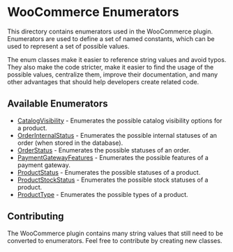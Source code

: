 # WooCommerce Enumerators <!-- omit in toc -->

This directory contains enumerators used in the WooCommerce plugin. Enumerators are used to define a set of named constants, which can be used to represent a set of possible values.

The enum classes make it easier to reference string values and avoid typos. They also make the code stricter, make it easier to find the usage of the possible values, centralize them, improve their documentation, and many other advantages that should help developers create related code.

## Available Enumerators

- [CatalogVisibility](./CatalogVisibility.php) - Enumerates the possible catalog visibility options for a product.
- [OrderInternalStatus](./OrderInternalStatus.php) - Enumerates the possible internal statuses of an order (when stored in the database).
- [OrderStatus](./OrderStatus.php) - Enumerates the possible statuses of an order.
- [PaymentGatewayFeatures](./PaymentGatewayFeatures.php) - Enumerates the possible features of a payment gateway.
- [ProductStatus](./ProductStatus.php) - Enumerates the possible statuses of a product.
- [ProductStockStatus](./ProductStockStatus.php) - Enumerates the possible stock statuses of a product.
- [ProductType](./ProductType.php) - Enumerates the possible types of a product.

## Contributing

The WooCommerce plugin contains many string values that still need to be converted to enumerators. Feel free to contribute by creating new classes.
